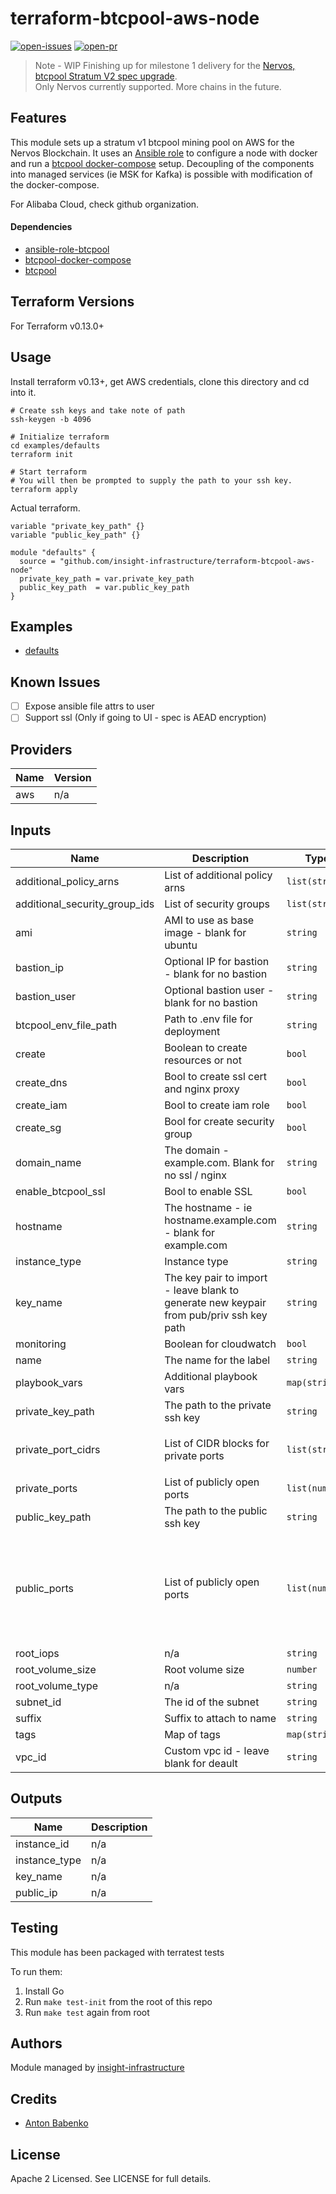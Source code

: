 # terraform-btcpool-aws-node

[![open-issues](https://img.shields.io/github/issues-raw/insight-infrastructure/terraform-btcpool-aws-node?style=for-the-badge)](https://github.com/insight-infrastructure/terraform-btcpool-aws-node/issues)
[![open-pr](https://img.shields.io/github/issues-pr-raw/insight-infrastructure/terraform-btcpool-aws-node?style=for-the-badge)](https://github.com/insight-infrastructure/terraform-btcpool-aws-node/pulls)

> Note - WIP 
> Finishing up for milestone 1 delivery for the [Nervos, btcpool Stratum V2 spec upgrade](https://talk.nervos.org/t/insight-automated-stratum-v2-mining-pool-for-nervos/4870).  
> Only Nervos currently supported. More chains in the future. 

## Features

This module sets up a stratum v1 btcpool mining pool on AWS for the Nervos Blockchain. It uses an 
[Ansible role](https://github.com/insight-stratum/ansible-role-btcpool) 
to configure a node with docker and run a [btcpool docker-compose](https://github.com/insight-stratum/btcpool-docker-compose) 
setup. Decoupling of the components into managed services (ie MSK for Kafka) is possible with modification of the
 docker-compose. 

For Alibaba Cloud, check github organization. 

#### Dependencies 

- [ansible-role-btcpool](https://github.com/insight-stratum/ansible-role-btcpool)
- [btcpool-docker-compose](https://github.com/insight-stratum/btcpool-docker-compose)
- [btcpool](https://github.com/btccom/btcpool)

## Terraform Versions

For Terraform v0.13.0+

## Usage

Install terraform v0.13+, get AWS credentials, clone this directory and cd into it. 

```shell script
# Create ssh keys and take note of path 
ssh-keygen -b 4096 

# Initialize terraform
cd examples/defaults 
terraform init

# Start terraform
# You will then be prompted to supply the path to your ssh key. 
terraform apply 
```

Actual terraform. 

```hcl
variable "private_key_path" {}
variable "public_key_path" {}

module "defaults" {
  source = "github.com/insight-infrastructure/terraform-btcpool-aws-node"
  private_key_path = var.private_key_path
  public_key_path  = var.public_key_path
}
```

## Examples

- [defaults](https://github.com/insight-infrastructure/terraform-btcpool-aws-node/tree/master/examples/defaults)

## Known  Issues

- [ ] Expose ansible file attrs to user 
- [ ] Support ssl (Only if going to UI - spec is AEAD encryption)

<!-- BEGINNING OF PRE-COMMIT-TERRAFORM DOCS HOOK -->
## Providers

| Name | Version |
|------|---------|
| aws | n/a |

## Inputs

| Name | Description | Type | Default | Required |
|------|-------------|------|---------|:-----:|
| additional\_policy\_arns | List of additional policy arns | `list(string)` | `[]` | no |
| additional\_security\_group\_ids | List of security groups | `list(string)` | `[]` | no |
| ami | AMI to use as base image - blank for ubuntu | `string` | `""` | no |
| bastion\_ip | Optional IP for bastion - blank for no bastion | `string` | `""` | no |
| bastion\_user | Optional bastion user - blank for no bastion | `string` | `""` | no |
| btcpool\_env\_file\_path | Path to .env file for deployment | `string` | `""` | no |
| create | Boolean to create resources or not | `bool` | `true` | no |
| create\_dns | Bool to create ssl cert and nginx proxy | `bool` | `true` | no |
| create\_iam | Bool to create iam role | `bool` | `false` | no |
| create\_sg | Bool for create security group | `bool` | `true` | no |
| domain\_name | The domain - example.com. Blank for no ssl / nginx | `string` | `""` | no |
| enable\_btcpool\_ssl | Bool to enable SSL | `bool` | `false` | no |
| hostname | The hostname - ie hostname.example.com - blank for example.com | `string` | `""` | no |
| instance\_type | Instance type | `string` | `"t3.small"` | no |
| key\_name | The key pair to import - leave blank to generate new keypair from pub/priv ssh key path | `string` | `""` | no |
| monitoring | Boolean for cloudwatch | `bool` | `false` | no |
| name | The name for the label | `string` | `"btcpool"` | no |
| playbook\_vars | Additional playbook vars | `map(string)` | `{}` | no |
| private\_key\_path | The path to the private ssh key | `string` | n/a | yes |
| private\_port\_cidrs | List of CIDR blocks for private ports | `list(string)` | <pre>[<br>  "172.31.0.0/16"<br>]</pre> | no |
| private\_ports | List of publicly open ports | `list(number)` | `[]` | no |
| public\_key\_path | The path to the public ssh key | `string` | n/a | yes |
| public\_ports | List of publicly open ports | `list(number)` | <pre>[<br>  22,<br>  1800,<br>  8080,<br>  8081,<br>  8114,<br>  8115,<br>  2181<br>]</pre> | no |
| root\_iops | n/a | `string` | n/a | yes |
| root\_volume\_size | Root volume size | `number` | `8` | no |
| root\_volume\_type | n/a | `string` | `"gp2"` | no |
| subnet\_id | The id of the subnet | `string` | `""` | no |
| suffix | Suffix to attach to name | `string` | `""` | no |
| tags | Map of tags | `map(string)` | `{}` | no |
| vpc\_id | Custom vpc id - leave blank for deault | `string` | `""` | no |

## Outputs

| Name | Description |
|------|-------------|
| instance\_id | n/a |
| instance\_type | n/a |
| key\_name | n/a |
| public\_ip | n/a |

<!-- END OF PRE-COMMIT-TERRAFORM DOCS HOOK -->

## Testing
This module has been packaged with terratest tests

To run them:

1. Install Go
2. Run `make test-init` from the root of this repo
3. Run `make test` again from root

## Authors

Module managed by [insight-infrastructure](https://github.com/insight-infrastructure)

## Credits

- [Anton Babenko](https://github.com/antonbabenko)

## License

Apache 2 Licensed. See LICENSE for full details.

